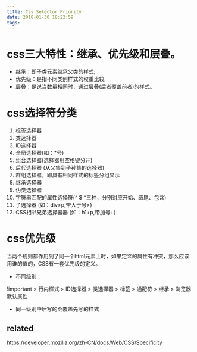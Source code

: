 ```yaml
---
title: Css Selector Priority
date: 2018-01-30 18:22:59
tags:
---
```


# css三大特性：继承、优先级和层叠。

- 继承：即子类元素继承父类的样式;
- 优先级：是指不同类别样式的权重比较;
- 层叠：是说当数量相同时，通过层叠(后者覆盖前者)的样式。

# css选择符分类

1. 标签选择器
2. 类选择器
3. ID选择器
4. 全局选择器(如：*号)
5. 组合选择器(选择器用空格键分开)
6. 后代选择器 (从父集到子孙集的选择器)
7. 群组选择器，即具有相同样式的标签分组显示
8. 继承选择器
9. 伪类选择器
10. 字符串匹配的属性选择符(^ $ *三种，分别对应开始、结尾、包含)
11. 子选择器 (如：div>p,带大于号>)
12. CSS相邻兄弟选择器器 (如：h1+p,带加号+)

# css优先级

当两个规则都作用到了同一个html元素上时，如果定义的属性有冲突，那么应该用谁的值的，CSS有一套优先级的定义。

- 不同级别：

!important > 行内样式 > ID选择器 > 类选择器 > 标签 > 通配符 > 继承 > 浏览器默认属性

- 同一级别中后写的会覆盖先写的样式


## related

https://developer.mozilla.org/zh-CN/docs/Web/CSS/Specificity




